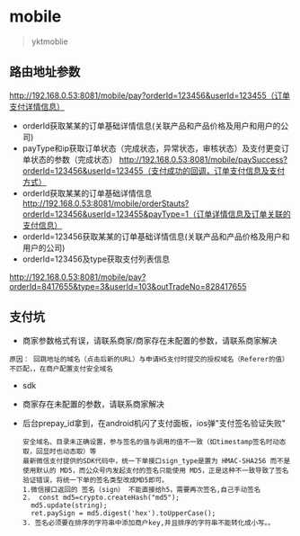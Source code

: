 # mobile

> yktmoblie

## 路由地址参数
http://192.168.0.53:8081/mobile/pay?orderId=123456&userId=123455（订单支付详情信息）
- orderId获取某某的订单基础详情信息(关联产品和产品价格及用户和用户的公司)
- payType和ip获取订单状态（完成状态，异常状态，审核状态）及支付更变订单状态的参数（完成状态）
http://192.168.0.53:8081/mobile/paySuccess?orderId=123456&userId=123455（支付成功的回调，订单支付信息及支付方式）
- orderId获取某某的订单基础详情信息
http://192.168.0.53:8081/mobile/orderStauts?orderId=123456&userId=123455&payType=1（订单详情信息及订单关联的支付信息）
- orderId=123456获取某某的订单基础详情信息(关联产品和产品价格及用户和用户的公司)
- orderId=123456及type获取支付列表信息

http://192.168.0.53:8081/mobile/pay?orderId=8417655&type=3&userId=103&outTradeNo=828417655

## 支付坑
- 商家参数格式有误，请联系商家/商家存在未配置的参数，请联系商家解决
```
原因： 回跳地址的域名（点击后新的URL）与申请H5支付时提交的授权域名（Referer的值）不匹配，，在商户配置支付安全域名
```
- sdk
- 商家存在未配置的参数，请联系商家解决

- 后台prepay_id拿到，在android机闪了支付面板，ios弹"支付签名验证失败"
  ```
  安全域名、目录未正确设置，参与签名的值与调用的值不一致（如timestamp签名时动态取，回显时也动态取）等
  最新微信支付提供的SDK代码中，统一下单接口sign_type是置为 HMAC-SHA256 而不是使用默认的 MD5，而公众号内发起支付的签名只能使用 MD5，正是这种不一致导致了签名验证错误，将统一下单的签名类型改成MD5即可。
  1.微信接口返回的 签名（sign） 不能直接给h5，需要再次签名,自己手动签名
  2.  const md5=crypto.createHash("md5");
    md5.update(string);
    ret.paySign = md5.digest('hex').toUpperCase();
  3. 签名必须要在排序的字符串中添加商户key,并且排序的字符串不能转化成小写。。
  ```

